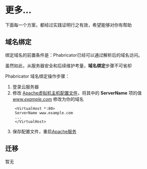 # 更多...

下面每一个方案，都经过实践证明行之有效，希望能够对你有帮助

## 域名绑定

绑定域名的前置条件是：Phabricator已经可以通过解析后的域名访问。  

虽然如此，从服务器安全和后续维护考量，**域名绑定**步骤不可省却  

Phabricator 域名绑定操作步骤：

1. 登录云服务器
2. 修改 [Apache虚拟机主机配置文件](/zh/stack-components.md#apache)，将其中的 **ServerName** 项的值 *www.example.com* 修改为你的域名
   ```text
    <VirtualHost *:80>
    ServerName www.example.com
    ...
    </VirtualHost>
   ```
3. 保存配置文件，重启[Apache服务](/zh/admin-services.md#apache)


## 迁移

暂无

